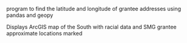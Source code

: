 program to find the latitude and longitude of grantee addresses using pandas and geopy

Displays ArcGIS map of the South with racial data and SMG grantee approximate locations marked